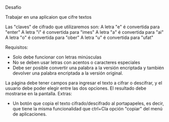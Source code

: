 Desafio 

Trabajar en una aplicaion que cifre textos 

Las "claves" de cifrado que utilizaremos son:
A letra "e" é convertida para "enter"
A letra "i" é convertida para "imes"
A letra "a" é convertida para "ai"
A letra "o" é convertida para "ober"
A letra "u" é convertida para "ufat"


Requisitos:
- Solo debe funcionar con letras minúsculas
- No se deben usar letras con acentos o caracteres especiales
- Debe ser posible convertir una palabra a la versión encriptada y también devolver una palabra encriptada a la versión original.

La página debe tener campos para ingresar el texto a cifrar o descifrar, y el usuario debe poder elegir entre las dos opciones.
El resultado debe mostrarse en la pantalla.
Extras:
- Un botón que copia el texto cifrado/descifrado al portapapeles, es decir, que tiene la misma funcionalidad que ctrl+Cla opción "copiar" del menú de aplicaciones.